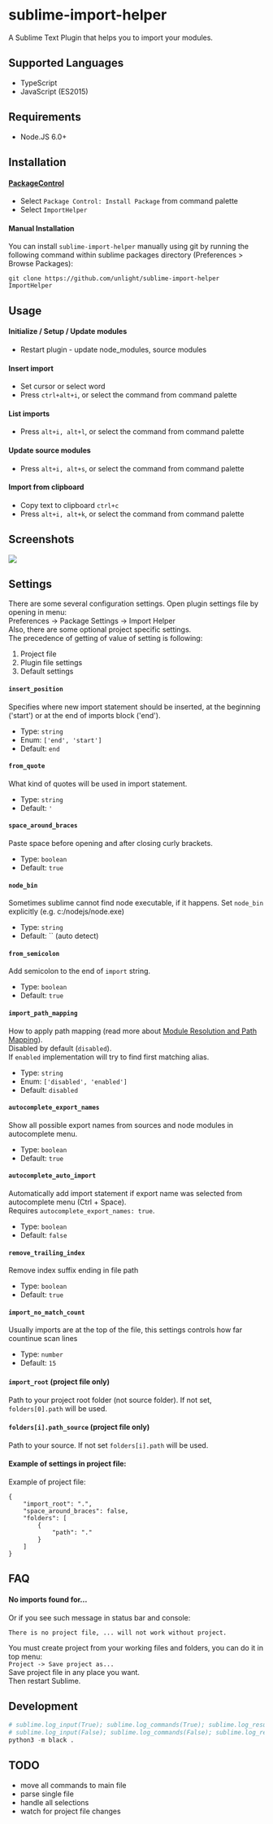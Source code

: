 # sublime-import-helper

A Sublime Text Plugin that helps you to import your modules.

## Supported Languages

-   TypeScript
-   JavaScript (ES2015)

## Requirements

-   Node.JS 6.0+

## Installation

#### [PackageControl](https://packagecontrol.io/packages/ImportHelper)

-   Select `Package Control: Install Package` from command palette
-   Select `ImportHelper`

#### Manual Installation

You can install `sublime-import-helper` manually using git by running the following command
within sublime packages directory (Preferences > Browse Packages):

```
git clone https://github.com/unlight/sublime-import-helper ImportHelper
```

## Usage

#### Initialize / Setup / Update modules

-   Restart plugin - update node_modules, source modules

#### Insert import

-   Set cursor or select word
-   Press `ctrl+alt+i`, or select the command from command palette

#### List imports

-   Press `alt+i, alt+l`, or select the command from command palette

#### Update source modules

-   Press `alt+i, alt+s`, or select the command from command palette

#### Import from clipboard

-   Copy text to clipboard `ctrl+c`
-   Press `alt+i, alt+k`, or select the command from command palette

## Screenshots

![](https://raw.githubusercontent.com/unlight/sublime-import-helper/master/screenshots/insert-import.gif)

## Settings

There are some several configuration settings. Open plugin settings file by opening in menu:  
Preferences -> Package Settings -> Import Helper  
Also, there are some optional project specific settings.  
The precedence of getting of value of setting is following:

1. Project file
2. Plugin file settings
3. Default settings

#### `insert_position`

Specifies where new import statement should be inserted, at the beginning ('start')
or at the end of imports block ('end').

-   Type: `string`
-   Enum: `['end', 'start']`
-   Default: `end`

#### `from_quote`

What kind of quotes will be used in import statement.

-   Type: `string`
-   Default: `'`

#### `space_around_braces`

Paste space before opening and after closing curly brackets.

-   Type: `boolean`
-   Default: `true`

#### `node_bin`

Sometimes sublime cannot find node executable, if it happens. Set `node_bin` explicitly (e.g. c:/nodejs/node.exe)

-   Type: `string`
-   Default: `` (auto detect)

#### `from_semicolon`

Add semicolon to the end of `import` string.

-   Type: `boolean`
-   Default: `true`

#### `import_path_mapping`

How to apply path mapping (read more about [Module Resolution and Path Mapping](http://www.typescriptlang.org/docs/handbook/module-resolution.html)).  
Disabled by default (`disabled`).  
If `enabled` implementation will try to find first matching alias.

-   Type: `string`
-   Enum: `['disabled', 'enabled']`
-   Default: `disabled`

#### `autocomplete_export_names`

Show all possible export names from sources and node modules in autocomplete menu.

-   Type: `boolean`
-   Default: `true`

#### `autocomplete_auto_import`

Automatically add import statement if export name was selected from autocomplete menu (Ctrl + Space).  
Requires `autocomplete_export_names: true`.

-   Type: `boolean`
-   Default: `false`

#### `remove_trailing_index`

Remove index suffix ending in file path

-   Type: `boolean`
-   Default: `true`

#### `import_no_match_count`

Usually imports are at the top of the file, this settings controls how far countinue scan lines

-   Type: `number`
-   Default: `15`

#### `import_root` (project file only)

Path to your project root folder (not source folder). If not set, `folders[0].path` will be used.

#### `folders[i].path_source` (project file only)

Path to your source. If not set `folders[i].path` will be used.

#### Example of settings in project file:

Example of project file:

```
{
	"import_root": ".",
	"space_around_braces": false,
	"folders": [
		{
			"path": "."
		}
	]
}
```

## FAQ

#### No imports found for...

Or if you see such message in status bar and console:

```
There is no project file, ... will not work without project.
```

You must create project from your working files and folders, you can do it in top menu:  
`Project -> Save project as...`  
Save project file in any place you want.  
Then restart Sublime.

## Development

```python
# sublime.log_input(True); sublime.log_commands(True); sublime.log_result_regex(True)
# sublime.log_input(False); sublime.log_commands(False); sublime.log_result_regex(False)
python3 -m black .
```

## TODO

-   move all commands to main file
-   parse single file
-   handle all selections
-   watch for project file changes
